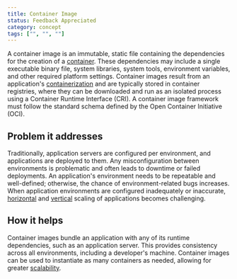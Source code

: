 ```yaml
---
title: Container Image
status: Feedback Appreciated
category: concept
tags: ["", "", ""]
---
```


A container image is an immutable, static file containing the dependencies for the creation of a [container](/container/). 
These dependencies may include a single executable binary file, system libraries, 
system tools, environment variables, and other required platform settings. 
Container images result from an application's [containerization](/containerization/) and are typically stored in container registries, 
where they can be downloaded and run as an isolated process using a Container Runtime Interface (CRI). 
A container image framework must follow the standard schema defined by the Open Container Initiative (OCI).

## Problem it addresses 

Traditionally, application servers are configured per environment, and applications are deployed to them. 
Any misconfiguration between environments is problematic and often leads to downtime or failed deployments. 
An application's environment needs to be repeatable and well-defined; 
otherwise, the chance of environment-related bugs increases. 
When application environments are configured inadequately or inaccurate, 
[horizontal](/horizontal-scaling/) and [vertical](/vertical-scaling/) scaling of applications becomes challenging. 

## How it helps

Container images bundle an application with any of its runtime dependencies, such as an application server. 
This provides consistency across all environments, including a developer's machine. 
Container images can be used to instantiate as many containers as needed, allowing for greater [scalability](/scalability/). 
